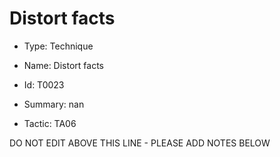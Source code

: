 # Distort facts

* Type: Technique

* Name: Distort facts

* Id: T0023

* Summary: nan

* Tactic: TA06

DO NOT EDIT ABOVE THIS LINE - PLEASE ADD NOTES BELOW
